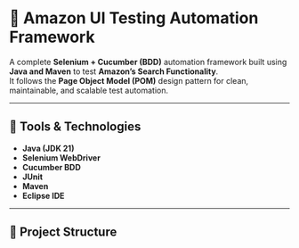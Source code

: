 # 🧪 Amazon UI Testing Automation Framework  

A complete **Selenium + Cucumber (BDD)** automation framework built using **Java and Maven** to test **Amazon’s Search Functionality**.  
It follows the **Page Object Model (POM)** design pattern for clean, maintainable, and scalable test automation.  

---

## 🧰 Tools & Technologies  
- **Java (JDK 21)**  
- **Selenium WebDriver**  
- **Cucumber BDD**  
- **JUnit**  
- **Maven**  
- **Eclipse IDE**

---

## 🧱 Project Structure  
